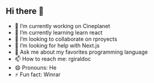 ## Hi there 👋

- 🔭 I’m currently working on Cineplanet
- 🌱 I’m currently learning learn react
- 👯 I’m looking to collaborate on rproyects
- 🤔 I’m looking for help with Next.js
- 💬 Ask me about my favorites programming language
- 📫 How to reach me: rgiraldoc
- 😄 Pronouns: He
- ⚡ Fun fact: Winrar